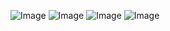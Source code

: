 ![Image](https://github.com/TomTang01/profile/blob/main/1.png)
![Image](https://github.com/TomTang01/profile/blob/main/2.png)
![Image](https://github.com/TomTang01/profile/blob/main/3.png)
![Image](https://github.com/TomTang01/profile/blob/main/4.png)
